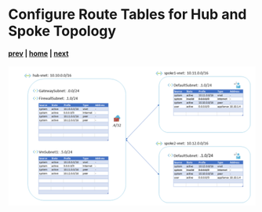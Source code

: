 # Configure Route Tables for Hub and Spoke Topology

#### [prev](./12.md) | [home](../welcome.md) | [next](./14.md)

![slide 13](../png/configure-route-tables-for-hub-and-spoke-topology/13.png)
